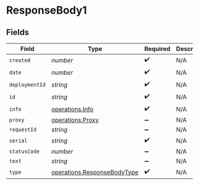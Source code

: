 # ResponseBody1


## Fields

| Field                                                                      | Type                                                                       | Required                                                                   | Description                                                                |
| -------------------------------------------------------------------------- | -------------------------------------------------------------------------- | -------------------------------------------------------------------------- | -------------------------------------------------------------------------- |
| `created`                                                                  | *number*                                                                   | :heavy_check_mark:                                                         | N/A                                                                        |
| `date`                                                                     | *number*                                                                   | :heavy_check_mark:                                                         | N/A                                                                        |
| `deploymentId`                                                             | *string*                                                                   | :heavy_check_mark:                                                         | N/A                                                                        |
| `id`                                                                       | *string*                                                                   | :heavy_check_mark:                                                         | N/A                                                                        |
| `info`                                                                     | [operations.Info](../../models/operations/info.md)                         | :heavy_check_mark:                                                         | N/A                                                                        |
| `proxy`                                                                    | [operations.Proxy](../../models/operations/proxy.md)                       | :heavy_minus_sign:                                                         | N/A                                                                        |
| `requestId`                                                                | *string*                                                                   | :heavy_minus_sign:                                                         | N/A                                                                        |
| `serial`                                                                   | *string*                                                                   | :heavy_check_mark:                                                         | N/A                                                                        |
| `statusCode`                                                               | *number*                                                                   | :heavy_minus_sign:                                                         | N/A                                                                        |
| `text`                                                                     | *string*                                                                   | :heavy_minus_sign:                                                         | N/A                                                                        |
| `type`                                                                     | [operations.ResponseBodyType](../../models/operations/responsebodytype.md) | :heavy_check_mark:                                                         | N/A                                                                        |